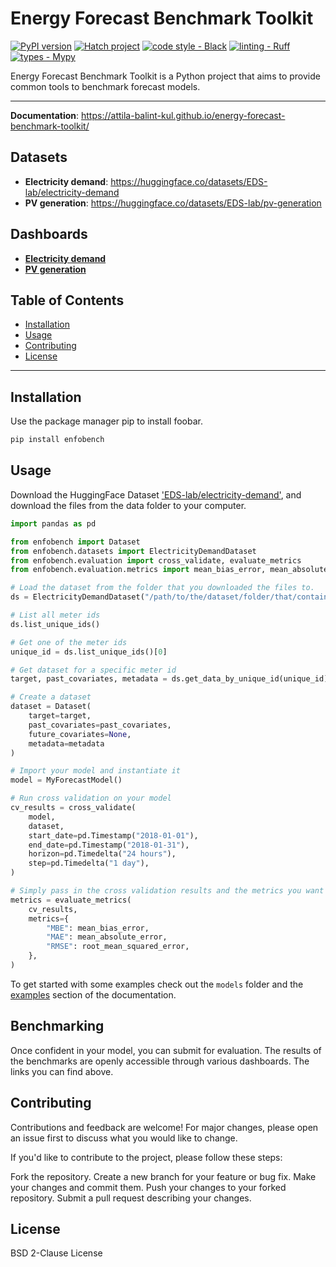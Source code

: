 # Energy  Forecast Benchmark Toolkit

[![PyPI version](https://badge.fury.io/py/enfobench.svg)](https://badge.fury.io/py/enfobench)
[![Hatch project](https://img.shields.io/badge/%F0%9F%A5%9A-Hatch-4051b5.svg)](https://github.com/pypa/hatch)
[![code style - Black](https://img.shields.io/badge/code%20style-black-000000.svg)](https://github.com/psf/black)
[![linting - Ruff](https://img.shields.io/endpoint?url=https://raw.githubusercontent.com/charliermarsh/ruff/main/assets/badge/v0.json)](https://github.com/charliermarsh/ruff)
[![types - Mypy](https://img.shields.io/badge/types-Mypy-blue.svg)](https://github.com/python/mypy)

Energy Forecast Benchmark Toolkit is a Python project that aims to provide common tools to
benchmark forecast models.

---

**Documentation**: https://attila-balint-kul.github.io/energy-forecast-benchmark-toolkit/


## Datasets

- **Electricity demand**: https://huggingface.co/datasets/EDS-lab/electricity-demand
- **PV generation**: https://huggingface.co/datasets/EDS-lab/pv-generation


## Dashboards

- **[Electricity demand](https://wandb.ai/attila-balint-kul/enfobench-electricity-demand/reports/EnFoBench-Electricity-Demand-Dashboard--Vmlldzo3MzQzMjI1?accessToken=ek6ugj7oop5iwbu7ppeajpjshtnzk2k7qir2zn40n2ghx9zlcwa15szg5ib742mt)**
- **[PV generation](https://wandb.ai/attila-balint-kul/enfobench-pv-generation/reports/EnFoBench-PV-Generation-Dashboard--Vmlldzo3MzQzMjM0?accessToken=jzwwf0p4ymntyxdf5peqalzb7afjq5nfjvud2m3370scf5ct2nkyf6xggz6zvxng)**


## Table of Contents

- [Installation](#installation)
- [Usage](#usage)
- [Contributing](#contributing)
- [License](#license)

---

## Installation

Use the package manager pip to install foobar.

```bash
pip install enfobench
```

## Usage

Download the HuggingFace Dataset ['EDS-lab/electricity-demand'](https://huggingface.co/datasets/EDS-lab/electricity-demand),
and download the files from the data folder to your computer.

```python
import pandas as pd

from enfobench import Dataset
from enfobench.datasets import ElectricityDemandDataset
from enfobench.evaluation import cross_validate, evaluate_metrics
from enfobench.evaluation.metrics import mean_bias_error, mean_absolute_error, root_mean_squared_error

# Load the dataset from the folder that you downloaded the files to.
ds = ElectricityDemandDataset("/path/to/the/dataset/folder/that/contains/all/subsets")

# List all meter ids
ds.list_unique_ids()

# Get one of the meter ids
unique_id = ds.list_unique_ids()[0]

# Get dataset for a specific meter id
target, past_covariates, metadata = ds.get_data_by_unique_id(unique_id)

# Create a dataset
dataset = Dataset(
    target=target,
    past_covariates=past_covariates,
    future_covariates=None,
    metadata=metadata
)

# Import your model and instantiate it
model = MyForecastModel()

# Run cross validation on your model
cv_results = cross_validate(
    model,
    dataset,
    start_date=pd.Timestamp("2018-01-01"),
    end_date=pd.Timestamp("2018-01-31"),
    horizon=pd.Timedelta("24 hours"),
    step=pd.Timedelta("1 day"),
)

# Simply pass in the cross validation results and the metrics you want to evaluate.
metrics = evaluate_metrics(
    cv_results,
    metrics={
        "MBE": mean_bias_error,
        "MAE": mean_absolute_error,
        "RMSE": root_mean_squared_error,
    },
)
```

To get started with some examples check out the `models` folder and the [examples](https://attila-balint-kul.github.io/energy-forecast-benchmark-toolkit/examples) section of the documentation.

## Benchmarking

Once confident in your model, you can submit for evaluation.
The results of the benchmarks are openly accessible through various dashboards. The links you can find above.


## Contributing

Contributions and feedback are welcome! For major changes, please open an issue first to discuss
what you would like to change.

If you'd like to contribute to the project, please follow these steps:

Fork the repository.
Create a new branch for your feature or bug fix.
Make your changes and commit them.
Push your changes to your forked repository.
Submit a pull request describing your changes.

## License

BSD 2-Clause License
